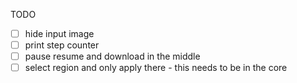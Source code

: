 TODO

- [ ] hide input image
- [ ] print step counter
- [ ] pause resume and download in the middle
- [ ] select region and only apply there - this needs to be in the core